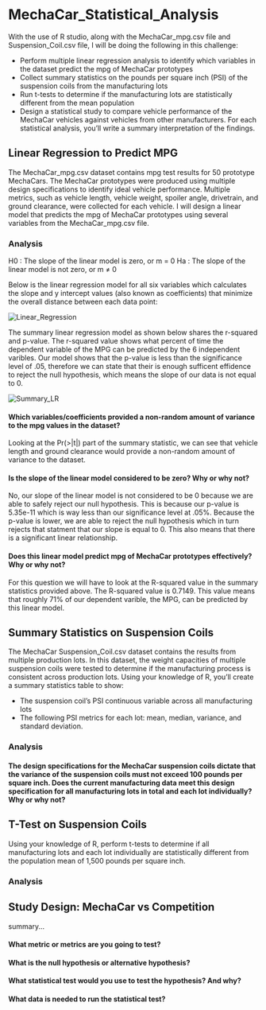 # MechaCar_Statistical_Analysis
With the use of R studio, along with the MechaCar_mpg.csv file and Suspension_Coil.csv file, I will be doing the following in this challenge:
- Perform multiple linear regression analysis to identify which variables in the dataset predict the mpg of MechaCar prototypes
- Collect summary statistics on the pounds per square inch (PSI) of the suspension coils from the manufacturing lots
- Run t-tests to determine if the manufacturing lots are statistically different from the mean population
- Design a statistical study to compare vehicle performance of the MechaCar vehicles against vehicles from other manufacturers. For each statistical analysis, you’ll write a summary interpretation of the findings.

## Linear Regression to Predict MPG
The MechaCar_mpg.csv dataset contains mpg test results for 50 prototype MechaCars. The MechaCar prototypes were produced using multiple design specifications to identify ideal vehicle performance. Multiple metrics, such as vehicle length, vehicle weight, spoiler angle, drivetrain, and ground clearance, were collected for each vehicle. I will design a linear model that predicts the mpg of MechaCar prototypes using several variables from the MechaCar_mpg.csv file.

### Analysis
H0 : The slope of the linear model is zero, or m = 0
Ha : The slope of the linear model is not zero, or m ≠ 0

Below is the linear regression model for all six variables which calculates the slope and y intercept values (also known as coefficients) that minimize the overall distance between each data point: 

![Linear_Regression](https://user-images.githubusercontent.com/105755095/190268481-ccda8f3d-a784-479a-8208-1560aa5e3815.png)

The summary linear regression model as shown below shares the r-squared and p-value. The r-squared value shows what percent of time the dependent variable of the MPG can be predicted by the 6 independent varibles. Our model shows that the p-value is less than the significance level of .05, therefore we can state that their is enough sufficent effidence to reject the null hypothesis, which means the slope of our data is not equal to 0. 

![Summary_LR](https://user-images.githubusercontent.com/105755095/190269545-5f90d42a-9c2f-4c13-ac66-6fbae1a8f9d4.png)

#### Which variables/coefficients provided a non-random amount of variance to the mpg values in the dataset?
Looking at the Pr(>|t|) part of the summary statistic, we can see that vehicle length and ground clearance would provide a non-random amount of variance to the dataset. 

#### Is the slope of the linear model considered to be zero? Why or why not?
No, our slope of the linear model is not considered to be 0 because we are able to safely reject our null hypothesis. This is because our p-value is 5.35e-11 which is way less than our significance level at .05%. Because the p-value is lower, we are able to reject the null hypothesis which in turn rejects that statment that our slope is equal to 0. This also means that there is a significant linear relationship. 

#### Does this linear model predict mpg of MechaCar prototypes effectively? Why or why not?
For this question we will have to look at the R-squared value in the summary statistics provided above. The R-squared value is 0.7149. This value means that roughly 71% of our dependent varible, the MPG, can be predicted by this linear model. 

## Summary Statistics on Suspension Coils
The MechaCar Suspension_Coil.csv dataset contains the results from multiple production lots. In this dataset, the weight capacities of multiple suspension coils were tested to determine if the manufacturing process is consistent across production lots. Using your knowledge of R, you’ll create a summary statistics table to show:
- The suspension coil’s PSI continuous variable across all manufacturing lots
- The following PSI metrics for each lot: mean, median, variance, and standard deviation.

### Analysis

#### The design specifications for the MechaCar suspension coils dictate that the variance of the suspension coils must not exceed 100 pounds per square inch. Does the current manufacturing data meet this design specification for all manufacturing lots in total and each lot individually? Why or why not?

## T-Test on Suspension Coils
Using your knowledge of R, perform t-tests to determine if all manufacturing lots and each lot individually are statistically different from the population mean of 1,500 pounds per square inch.

### Analysis

## Study Design: MechaCar vs Competition
summary...
#### What metric or metrics are you going to test?
#### What is the null hypothesis or alternative hypothesis?
#### What statistical test would you use to test the hypothesis? And why?
#### What data is needed to run the statistical test?
